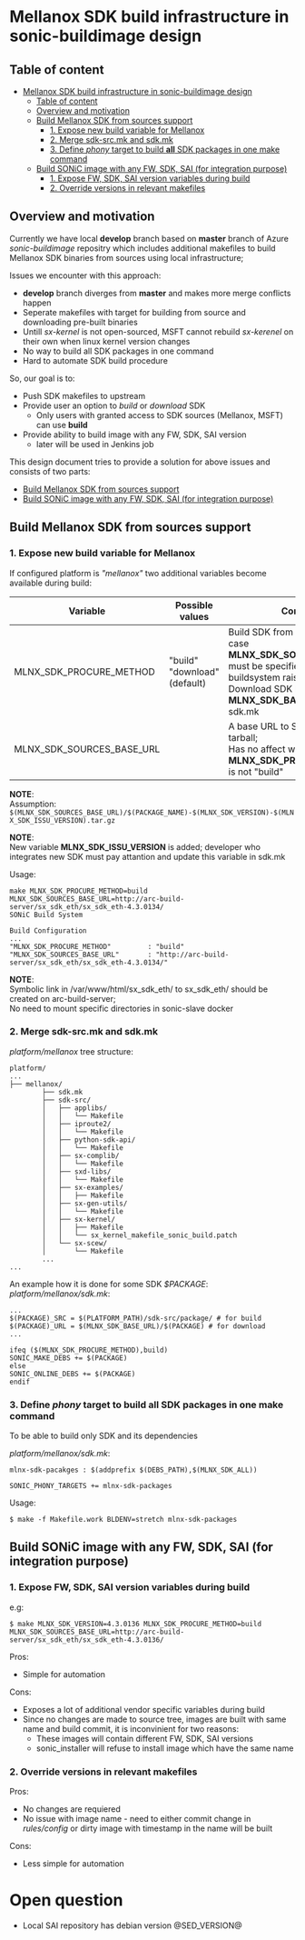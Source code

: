 # Mellanox SDK build infrastructure in sonic-buildimage design

## Table of content
- [Mellanox SDK build infrastructure in sonic-buildimage design](#mellanox-sdk-build-infrastructure-in-sonic-buildimage-design)
  - [Table of content](#table-of-content)
  - [Overview and motivation](#overview-and-motivation)
  - [Build Mellanox SDK from sources support](#build-mellanox-sdk-from-sources-support)
    - [1. Expose new build variable for Mellanox](#1-expose-new-build-variable-for-mellanox)
    - [2. Merge sdk-src.mk and sdk.mk](#2-merge-sdk-srcmk-and-sdkmk)
    - [3. Define *phony* target to build **all** SDK packages in one make command](#3-define-phony-target-to-build-all-sdk-packages-in-one-make-command)
  - [Build SONiC image with any FW, SDK, SAI (for integration purpose)](#build-sonic-image-with-any-fw-sdk-sai-for-integration-purpose)
    - [1. Expose FW, SDK, SAI version variables during build](#1-expose-fw-sdk-sai-version-variables-during-build)
    - [2. Override versions in relevant makefiles](#2-override-versions-in-relevant-makefiles)

## Overview and motivation
Currently we have local **develop** branch based on **master** branch of Azure *sonic-buildimage* repositry which includes additional makefiles to build Mellanox SDK binaries from sources using local infrastructure;
<p>
Issues we encounter with this approach:

+ **develop** branch diverges from **master** and makes more merge conflicts happen
+ Seperate makefiles with target for building from source and downloading pre-built binaries
+ Untill *sx-kernel* is not open-sourced, MSFT cannot rebuild *sx-kerenel* on their own when linux kernel version changes
+ No way to build all SDK packages in one command
+ Hard to automate SDK build procedure

So, our goal is to:

+ Push SDK makefiles to upstream
+ Provide user an option to *build* or *download* SDK
  + Only users with granted access to SDK sources (Mellanox, MSFT) can use **build**
+ Provide ability to build image with any FW, SDK, SAI version
  + later will be used in Jenkins job


This design document tries to provide a solution for above issues and consists of two parts:
- [Build Mellanox SDK from sources support](#build-mellanox-sdk-from-sources-support)
- [Build SONiC image with any FW, SDK, SAI (for integration purpose)](#build-sonic-image-with-any-fw-sdk-sai-for-integration-purpose)


## Build Mellanox SDK from sources support

### 1. Expose new build variable for Mellanox
If configured platform is *"mellanox"* two additional variables become available during build:

| Variable                  | Possible values                | Comment                                                                                                                                                                                   |
| ------------------------- | ------------------------------ | ----------------------------------------------------------------------------------------------------------------------------------------------------------------------------------------- |
| MLNX_SDK_PROCURE_METHOD   | "build"<br>"download"(default) | Build SDK from sources; in this case **MLNX_SDK_SOURCES_BASE_URL** must be specified, otherwise buildsystem raises an error; <br> Download SDK binaries from **MLNX_SDK_BASE_URL** defined in sdk.mk |
| MLNX_SDK_SOURCES_BASE_URL |                                | A base URL to SDK sources tarball;<br> Has no affect when **MLNX_SDK_PROCURE_METHOD** is not "build"                                                                                          |

**NOTE**:
<br>
Assumption: ```$(MLNX_SDK_SOURCES_BASE_URL)/$(PACKAGE_NAME)-$(MLNX_SDK_VERSION)-$(MLNX_SDK_ISSU_VERSION).tar.gz```

**NOTE**:<br>
New variable **MLNX_SDK_ISSU_VERSION** is added; developer who integrates new SDK must pay attantion and update this variable in sdk.mk 

Usage:
```
make MLNX_SDK_PROCURE_METHOD=build MLNX_SDK_SOURCES_BASE_URL=http://arc-build-server/sx_sdk_eth/sx_sdk_eth-4.3.0134/
SONiC Build System

Build Configuration
...
"MLNX_SDK_PROCURE_METHOD"         : "build"
"MLNX_SDK_SOURCES_BASE_URL"       : "http://arc-build-server/sx_sdk_eth/sx_sdk_eth-4.3.0134/"
```

**NOTE**:
<br>
Symbolic link in /var/www/html/sx_sdk_eth/ to sx_sdk_eth/ should be created on arc-build-server;
<br>
No need to mount specific directories in sonic-slave docker

### 2. Merge sdk-src.mk and sdk.mk

*platform/mellanox* tree structure:
```
platform/
...
├── mellanox/
        ├── sdk.mk
        ├── sdk-src/
        │   ├── applibs/
        │   │   └── Makefile
        │   ├── iproute2/
        │   │   └── Makefile
        │   ├── python-sdk-api/
        │   │   └── Makefile
        │   ├── sx-complib/
        │   │   └── Makefile
        │   ├── sxd-libs/
        │   │   └── Makefile
        │   ├── sx-examples/
        │   │   ├── Makefile
        │   ├── sx-gen-utils/
        │   │   └── Makefile
        │   ├── sx-kernel/
        │   │   ├── Makefile
        │   │   └── sx_kernel_makefile_sonic_build.patch
        │   └── sx-scew/
        │       └── Makefile
        ...
...
```

An example how it is done for some SDK *$PACKAGE*:<br>
*platform/mellanox/sdk.mk*:
```
...
$(PACKAGE)_SRC = $(PLATFORM_PATH)/sdk-src/package/ # for build
$(PACKAGE)_URL = $(MLNX_SDK_BASE_URL)/$(PACKAGE) # for download
...

ifeq ($(MLNX_SDK_PROCURE_METHOD),build)
SONIC_MAKE_DEBS += $(PACKAGE)
else
SONIC_ONLINE_DEBS += $(PACKAGE)
endif
```

### 3. Define *phony* target to build **all** SDK packages in one make command

To be able to build only SDK and its dependencies

*platform/mellanox/sdk.mk*:
```
mlnx-sdk-pacakges : $(addprefix $(DEBS_PATH),$(MLNX_SDK_ALL))

SONIC_PHONY_TARGETS += mlnx-sdk-packages
```

Usage:
```
$ make -f Makefile.work BLDENV=stretch mlnx-sdk-packages
```

## Build SONiC image with any FW, SDK, SAI (for integration purpose)

### 1. Expose FW, SDK, SAI version variables during build

e.g:
```
$ make MLNX_SDK_VERSION=4.3.0136 MLNX_SDK_PROCURE_METHOD=build MLNX_SDK_SOURCES_BASE_URL=http://arc-build-server/sx_sdk_eth/sx_sdk_eth-4.3.0136/
```

Pros:
+ Simple for automation

Cons:
+ Exposes a lot of additional vendor specific variables during build
+ Since no changes are made to source tree, images are built with same name and build commit, it is inconvinient for two reasons:
  + These images will contain different FW, SDK, SAI versions
  + sonic_installer will refuse to install image which have the same name

### 2. Override versions in relevant makefiles

Pros:
+ No changes are requiered
+ No issue with image name - need to either commit change in *rules/config* or dirty image with timestamp in the name will be built 

Cons:
+ Less simple for automation

# Open question
+ Local SAI repository has debian version @SED_VERSION@
